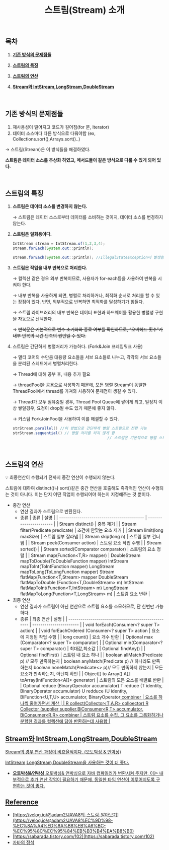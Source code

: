 <div align="center">

<br />

<h1>스트림(Stream) 소개</h1>

<br />

</div>

## 목차

1. [**기존 방식의 문제점들**](#1)

2. [**스트림의 특징**](#2)

3. [**스트림의 연산**](#3)

4. [**Stream<T>와 IntStream,LongStream,DoubleStream**](#4)

<br />

<div id="1"></div>

## 기존 방식의 문제점들

1. 재사용성이 떨어지고 코드가 길어짐(for 문, Iterator)
2. 데이터 소스마다 다른 방식으로 다뤄야함 (ex, Collections.sort(),Arrays.sort()..)

→ 스트림(Stream)은 이 방식들을 해결하였다.

**스트림은 데이터 소스를 추상화 하였고, 메서드들이 같은 방식으로 다룰 수 있게 되어 있다.**

<br />

<div id="2"></div>

## 스트림의 특징

1. **스트림은 데이터 소스를 변경하지 않는다.**

   → 스트림은 데이터 소스로부터 데이터를 소비하는 것이지, 데이터 소스를 변경하지 않는다.

2. **스트림은 일회용이다.**

   ```java
   IntStream stream = IntStream.of(1,2,3,4);
   stream.forEach(System.out::println);

   stream.forEach(System.out::println); //IllegalStateException이 발생함
   ```

3. **스트림은 작업을 내부 반복으로 처리한다.**

   → 컬렉션 같은 경우 외부 반복이므로, 사용자가 for-each등을 사용하여 반복을 시켜야 한다.

   → 내부 반복을 사용하게 되면, 병렬로 처리하거나, 최적화 순서로 처리를 할 수 있는 장점이 있다. 반면, 외부적으로 반복하면 최적화를 달성하기가 힘들다.

   → 스트림 라이브러리의 내부 반복은 데이터 표현과 하드웨어를 활용한 병렬성 구현을 자동으로 선택한다.

   → ~~반복문은 기본적으로 변수 초기화와 종료 여부를 확인하므로, “오버헤드 횟수”가 내부 반복의 시간 단축의 원인일 수 있다.~~

4. 스트림은 간단하게 병렬처리가 가능하다. (Fork&Join 프레임워크 사용)

   → 멀티 코어의 수만큼 대용량 요소들을 서브 요소들로 나누고, 각각의 서브 요소들을 분리된 스레드에서 병렬처리한다.

   → Thread에 대해 공부 후, 내용 추가 필요

   → threadPool을 공용으로 사용하기 때문에, 모든 병렬 Stream이 동일한 ThreadPool에서 thread를 가져와 사용하여 문제점이 생길 수 있다.

   → Thread가 모두 점유중일 경우, Thread Pool Queue에 쌓이게 되고, 일정치 이상 쌓일경우, 요청이 drop될 수도 있기 때문에 좋지 않다.

   → 커스텀 ForkJoinPool을 사용하여 이를 해결할 수 있다.

   ```java
   strStream.parallel() //이 방법으로 간단하게 병렬 스트림으로 전환 가능
   strStream.sequential() // 병렬 처리를 하지 않게 함
   											 // 스트림은 기본적으로 병렬 스트림이 아니므로, 많이 필요하지는 않음
   ```

<br />

<div id="3"></div>

## 스트림의 연산

<aside>
💡 최종연산이 수행되기 전까지 중간 연산이 수행되지 않는다.

</aside>

스트림에 대하여 distinct()나 sort()같은 중간 연산을 호출해도 즉각적인 연산이 수행되는 것이 아니다. 이는 단지 어떤 작업이 수행되어야 하는지 지정해주는 것 뿐이다.

- 중간 연산
  - 연산 결과가 스트림으로 반환된다.
  - 종류
    | 종류 | 설명 |
    | ------------------------------------------ | ----------------------- |
    | Stream<T> distinct() | 중복 제거 |
    | Stream<T> filter(Predicate<T> predicate) | 조건에 안맞는 요소 제거 |
    | Stream<T> limit(long maxSize) | 스트림 일부 잘라냄 |
    | Stream<T> skip(long n) | 스트림 일부 건너뜀 |
    | Stream<T> peek(Consumer<T> action) | 스트림 요소 작업 수행 |
    | Stream<T> sorted() |
    | Stream<T> sorted(Comparator<T> comparator) | 스트림의 요소 정렬 |
    | Stream<R> map(Function<T,R> mapper) |
    DoubleStream mapToDouble(ToDoubleFunction<T> mapper)
    IntStream mapToInt(ToIntFunction<T> mapper)
    LongStream mapToLong(ToLongFunction<T> mapper)
    Stream<R> flatMap(Function<T,Stream<R>> mapper
    DoubleStream flatMapToDouble (Function<T,DoubleStream> m)
    IntStream flatMapToInt(Function<T,IntStream> m)
    LongStream flatMapToLong(Function<T,LongStream> m) | 스트림 요소 변환 |
- 최종 연산
  - 연산 결과가 스트림이 아닌 연산으로 스트림 요소를 소모하므로, 단 한번만 가능하다.
  - 종류
    | 최종 연산 | 설명 |
    | --------------------------------------------------- | ----------------------- |
    | void forEach(Consumer<? super T> action) |
    | void forEachOrdered (Consumer<? super T> action | 요소에 지정된 작업 수행 |
    | long count() | 요소 개수 반환 |
    | Optional<T> max (Comparator<? super T> comparator) |
    | Optional<T> min(Comparator<? super T> comparator) | 최대값,최소값 |
    | Optional<T> findAny() |
    | Optional<T> findFirst() | 스트림 내 요소 하나 |
    | boolean allMatch(Predicate<T> p) // 모두 만족하는지 |
    boolean anyMatch(Predicate<T> p) // 하나라도 만족하는지
    boolean noneMatch(Predicate<> p)// 모두 만족하지 않는지 | 모든 요소가 만족하는지, 아닌지 확인 |
    | Object[] to Array()
    A[] toArray(IntFunction<A[]> generator) | 스트림의 모든 요소를 배열로 반환 |
    | Optional<T> reduce (BinaryOperator<T> accumulator)
    T reduce (T identity, BinaryOperator<T> accumulator)
    U redduce (U identity, BiFunction<U,T,U> accumulator, BinaryOperator<U> combiner | 요소를 하나씩 줄여가면서 계산 |
    | R collect(Collector<T,A,R> colloector)
    R Collector (supplier<T> supplier,BiConsumer<R,T> accumulator, BiConsumer<R,R> combiner | 스트림 요소를 수집, 그 요소를 그룹화하거나 분할한 결과를 컬렉션에 담아 반환하는데 사용함 |

<div id="4"></div>

## Stream<T>와 IntStream,LongStream,DoubleStream

Stream<T>의 경우 연산 과정이 비효율적이다. (오토박싱 & 언박싱)

IntStream,LongStream,DoubleStream을 사용하는 것이 더 좋다.

- **오토박싱&언박싱**
  오토박싱& 언박싱으로 자바 컴파일러가 변환시켜 주지만, 이는 내부적으로 추가 연산 작업이 필요하기 때문에, 동일한 타입 연산이 이루어지도록 구현하는 것이 좋다.

## Reference

- [https://velog.io/@adam2/JAVA8의-스트림-알아보기](https://velog.io/@adam2/JAVA8%EC%9D%98-%EC%8A%A4%ED%8A%B8%EB%A6%BC-%EC%95%8C%EC%95%84%EB%B3%B4%EA%B8%B0)
- [https://sabarada.tistory.com/102](https://sabarada.tistory.com/102)
- [자바의 정석](https://book.interpark.com/product/BookDisplay.do?_method=detail&sc.prdNo=249927409&gclid=Cj0KCQiA09eQBhCxARIsAAYRiykE-OXreE6Ow2Psan6xGEd3G31b2wrV5Wa6_MP9VbRT8R9yZhYsXyoaAv9GEALw_wcB)
